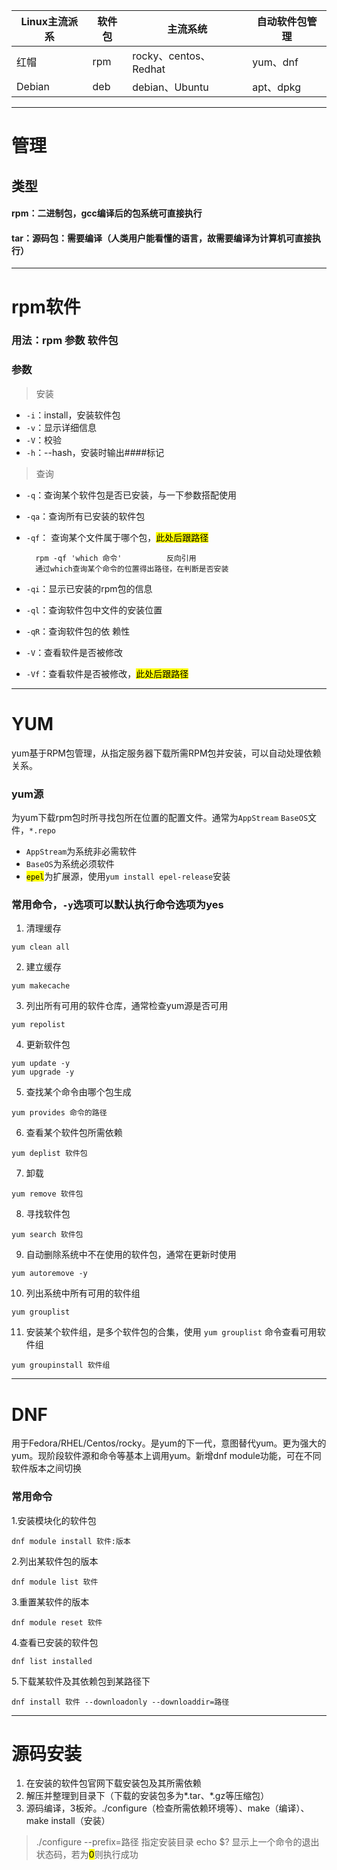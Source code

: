 | Linux主流派系 | 软件包 | 主流系统                | 自动软件包管理  |
| --------- | --- | ------------------- | -------- |
| 红帽        | rpm | rocky、centos、Redhat | yum、dnf  |
| Debian    | deb | debian、Ubuntu       | apt、dpkg |

---
# 管理
## 类型
#### rpm：二进制包，gcc编译后的包系统可直接执行
#### tar：源码包：需要编译（人类用户能看懂的语言，故需要编译为计算机可直接执行）

---
# rpm软件
### 用法：rpm   参数  软件包
### 参数
> 安装
- `-i`：install，安装软件包
- `-v`：显示详细信息
- `-V`：校验 
- `-h`：--hash，安装时输出####标记 
> 查询
- `-q`：查询某个软件包是否已安装，与一下参数搭配使用
- `-qa`：查询所有已安装的软件包
- `-qf`： 查询某个文件属于哪个包，<mark>此处后跟路径</mark>
 
		rpm -qf 'which 命令'          反向引用
		通过which查询某个命令的位置得出路径，在判断是否安装
- `-qi`：显示已安装的rpm包的信息
- `-ql`：查询软件包中文件的安装位置
- `-qR`：查询软件包的依 赖性  
- `-V`：查看软件是否被修改
- `-Vf`：查看软件是否被修改，<mark>此处后跟路径</mark>
---
# YUM
yum基于RPM包管理，从指定服务器下载所需RPM包并安装，可以自动处理依赖关系。
### yum源
为yum下载rpm包时所寻找包所在位置的配置文件。通常为`AppStream` `BaseOS`文件，`*.repo`
- `AppStream`为系统非必需软件
- `BaseOS`为系统必须软件
- <mark>`epel`</mark>为扩展源，使用`yum install epel-release`安装

### 常用命令，`-y`选项可以默认执行命令选项为yes

1. 清理缓存

```
yum clean all
```

2. 建立缓存
```
yum makecache
```
3. 列出所有可用的软件仓库，通常检查yum源是否可用
```
yum repolist
```
4. 更新软件包
```
yum update -y
yum upgrade -y 
```
5. 查找某个命令由哪个包生成
```
yum provides 命令的路径
```
6. 查看某个软件包所需依赖
```
yum deplist 软件包
```
7. 卸载
```
yum remove 软件包
```
8. 寻找软件包
```
yum search 软件包
```
9. 自动删除系统中不在使用的软件包，通常在更新时使用
```
yum autoremove -y
```
10. 列出系统中所有可用的软件组
```
yum grouplist
```
11. 安装某个软件组，是多个软件包的合集，使用 `yum grouplist` 命令查看可用软件组
```
yum groupinstall 软件组
```
---
# DNF

用于Fedora/RHEL/Centos/rocky。是yum的下一代，意图替代yum。更为强大的yum。现阶段软件源和命令等基本上调用yum。新增dnf module功能，可在不同软件版本之间切换

### 常用命令

1.安装模块化的软件包

```shell
dnf module install 软件:版本
```

2.列出某软件包的版本

```shell
dnf module list 软件
```

3.重置某软件的版本

```shell
dnf module reset 软件
```

4.查看已安装的软件包

```shell
dnf list installed
```

5.下载某软件及其依赖包到某路径下

```shell
dnf install 软件 --downloadonly --downloaddir=路径
```
---
# 源码安装
1. 在安装的软件包官网下载安装包及其所需依赖
2. 解压并整理到目录下（下载的安装包多为*.tar、*.gz等压缩包）
3. 源码编译，3板斧。./configure（检查所需依赖环境等）、make（编译）、make install（安装）

> ./configure --prefix=路径                         指定安装目录
echo $?                      显示上一个命令的退出状态码，若为<mark>0</mark>则执行成功











